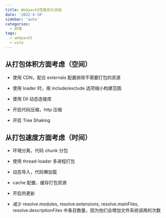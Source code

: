 ```yaml
---
title: Webpack5性能优化总结
date: '2022-4-10'
sidebar: 'auto'
categories:
  - 前端
tags:
  - webpack5
  - vite
---
```


## 从打包体积方面考虑（空间）

- 使用 CDN，配合 externals 配置排除不需要打包的资源

- 使用 loader 时，用 include/exclude 选项缩小构建范围

- 使用 Dll 动态连接库

- 开启代码压缩，http 压缩

- 开启 Tree Shaking

## 从打包速度方面考虑（时间）

- 环境分离，代码 chunk 分包

- 使用 thread-loader 多进程打包

- 动态导入，代码懒加载

- cache 配置，缓存打包资源

- 开启热更新

- 减少 resolve.modules, resolve.extensions, resolve.mainFiles, resolve.descriptionFiles 中条目数量，因为他们会增加文件系统调用的次数
